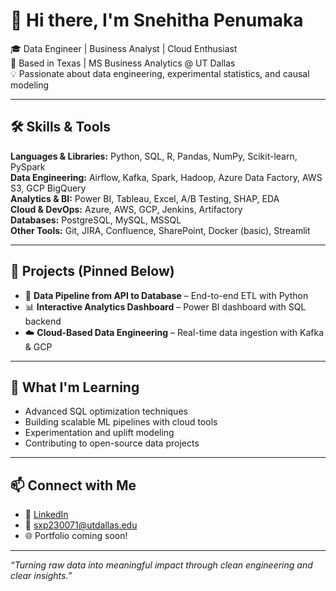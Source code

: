 # 👋 Hi there, I'm Snehitha Penumaka

🎓 Data Engineer | Business Analyst | Cloud Enthusiast  
📍 Based in Texas | MS Business Analytics @ UT Dallas  
💡 Passionate about data engineering, experimental statistics, and causal modeling

---

## 🛠️ Skills & Tools

**Languages & Libraries:** Python, SQL, R, Pandas, NumPy, Scikit-learn, PySpark  
**Data Engineering:** Airflow, Kafka, Spark, Hadoop, Azure Data Factory, AWS S3, GCP BigQuery  
**Analytics & BI:** Power BI, Tableau, Excel, A/B Testing, SHAP, EDA  
**Cloud & DevOps:** Azure, AWS, GCP, Jenkins, Artifactory  
**Databases:** PostgreSQL, MySQL, MSSQL  
**Other Tools:** Git, JIRA, Confluence, SharePoint, Docker (basic), Streamlit

---

## 📌 Projects (Pinned Below)

- 🔄 **Data Pipeline from API to Database** – End-to-end ETL with Python  
- 📊 **Interactive Analytics Dashboard** – Power BI dashboard with SQL backend  
- ☁️ **Cloud-Based Data Engineering** – Real-time data ingestion with Kafka & GCP

---

## 🧠 What I'm Learning

- Advanced SQL optimization techniques  
- Building scalable ML pipelines with cloud tools  
- Experimentation and uplift modeling  
- Contributing to open-source data projects

---

## 📫 Connect with Me

- 💼 [LinkedIn](https://www.linkedin.com/in/snehithap)
- 📧 sxp230071@utdallas.edu
- 🌐 Portfolio coming soon!

---

_“Turning raw data into meaningful impact through clean engineering and clear insights.”_


<!--
**Snehitha-hub/Snehitha-hub** is a ✨ _special_ ✨ repository because its `README.md` (this file) appears on your GitHub profile.

Here are some ideas to get you started:

- 🔭 I’m currently working on ...
- 🌱 I’m currently learning ...
- 👯 I’m looking to collaborate on ...
- 🤔 I’m looking for help with ...
- 💬 Ask me about ...
- 📫 How to reach me: ...
- 😄 Pronouns: ...
- ⚡ Fun fact: ...
-->
